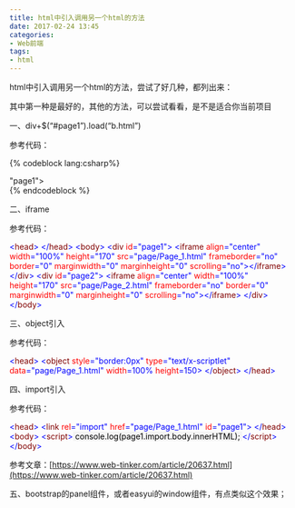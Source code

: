 ```yaml
---
title: html中引入调用另一个html的方法
date: 2017-02-24 13:45
categories:
- Web前端
tags:
- html
---
```

<div class="markdown_views">


html中引入调用另一个html的方法，尝试了好几种，都列出来：   

其中第一种是最好的，其他的方法，可以尝试看看，是不是适合你当前项目

一、div+$(“#page1”).load(“b.html”)   
<!--more-->
参考代码：

{% codeblock lang:csharp%}
<body>
    <div id
<!--more-->
"page1"></div>
    <div id="page2"></div>
    <script>
          $("#page1").load("page/Page_1.html");
          $("#page2").load("page/Page_2.html");
    </script>
</body>
{% endcodeblock %}

二、iframe   

参考代码：

<span style="color: #0000ff"><</span><span style="color: #800000">head</span><span style="color: #0000ff">></span>
<span style="color: #0000ff"></</span><span style="color: #800000">head</span><span style="color: #0000ff">></span>
<span style="color: #0000ff"><</span><span style="color: #800000">body</span><span style="color: #0000ff">></span>
   <span style="color: #0000ff"><</span><span style="color: #800000">div </span><span style="color: #ff0000">id</span><span style="color: #0000ff">="page1"</span><span style="color: #0000ff">></span>
        <span style="color: #0000ff"><</span><span style="color: #800000">iframe </span><span style="color: #ff0000">align</span><span style="color: #0000ff">="center"</span><span style="color: #ff0000"> width</span><span style="color: #0000ff">="100%"</span><span style="color: #ff0000"> height</span><span style="color: #0000ff">="170"</span><span style="color: #ff0000"> src</span><span style="color: #0000ff">="page/Page_1.html"</span><span style="color: #ff0000">  frameborder</span><span style="color: #0000ff">="no"</span><span style="color: #ff0000"> border</span><span style="color: #0000ff">="0"</span><span style="color: #ff0000"> marginwidth</span><span style="color: #0000ff">="0"</span><span style="color: #ff0000"> marginheight</span><span style="color: #0000ff">="0"</span><span style="color: #ff0000"> scrolling</span><span style="color: #0000ff">="no"</span><span style="color: #0000ff">></</span><span style="color: #800000">iframe</span><span style="color: #0000ff">></span>
   <span style="color: #0000ff"></</span><span style="color: #800000">div</span><span style="color: #0000ff">></span>
   <span style="color: #0000ff"><</span><span style="color: #800000">div </span><span style="color: #ff0000">id</span><span style="color: #0000ff">="page2"</span><span style="color: #0000ff">></span>
        <span style="color: #0000ff"><</span><span style="color: #800000">iframe </span><span style="color: #ff0000">align</span><span style="color: #0000ff">="center"</span><span style="color: #ff0000"> width</span><span style="color: #0000ff">="100%"</span><span style="color: #ff0000"> height</span><span style="color: #0000ff">="170"</span><span style="color: #ff0000"> src</span><span style="color: #0000ff">="page/Page_2.html"</span><span style="color: #ff0000">  frameborder</span><span style="color: #0000ff">="no"</span><span style="color: #ff0000"> border</span><span style="color: #0000ff">="0"</span><span style="color: #ff0000"> marginwidth</span><span style="color: #0000ff">="0"</span><span style="color: #ff0000"> marginheight</span><span style="color: #0000ff">="0"</span><span style="color: #ff0000"> scrolling</span><span style="color: #0000ff">="no"</span><span style="color: #0000ff">></</span><span style="color: #800000">iframe</span><span style="color: #0000ff">></span>
   <span style="color: #0000ff"></</span><span style="color: #800000">div</span><span style="color: #0000ff">></span>
<span style="color: #0000ff"></</span><span style="color: #800000">body</span><span style="color: #0000ff">></span>

三、object引入   

参考代码：

<span style="color: #0000ff"><</span><span style="color: #800000">head</span><span style="color: #0000ff">></span>
    <span style="color: #0000ff"><</span><span style="color: #800000">object </span><span style="color: #ff0000">style</span><span style="color: #0000ff">="border:0px"</span><span style="color: #ff0000"> type</span><span style="color: #0000ff">="text/x-scriptlet"</span><span style="color: #ff0000"> data</span><span style="color: #0000ff">="page/Page_1.html"</span><span style="color: #ff0000"> width</span><span style="color: #0000ff">=100% </span><span style="color: #ff0000">height</span><span style="color: #0000ff">=150</span><span style="color: #0000ff">></span>
    <span style="color: #0000ff"></</span><span style="color: #800000">object</span><span style="color: #0000ff">></span>
<span style="color: #0000ff"></</span><span style="color: #800000">head</span><span style="color: #0000ff">></span>

四、import引入   

参考代码：

<span style="color: #0000ff"><</span><span style="color: #800000">head</span><span style="color: #0000ff">></span>
    <span style="color: #0000ff"><</span><span style="color: #800000">link </span><span style="color: #ff0000">rel</span><span style="color: #0000ff">="import"</span><span style="color: #ff0000"> href</span><span style="color: #0000ff">="page/Page_1.html"</span><span style="color: #ff0000"> id</span><span style="color: #0000ff">="page1"</span><span style="color: #0000ff">></span>
<span style="color: #0000ff"></</span><span style="color: #800000">head</span><span style="color: #0000ff">></span>
<span style="color: #0000ff"><</span><span style="color: #800000">body</span><span style="color: #0000ff">></span>
    <span style="color: #0000ff"><</span><span style="color: #800000">script</span><span style="color: #0000ff">></span><span style="background-color: #f5f5f5; color: #000000">
        console.log(page1.import.body.innerHTML);
    </span><span style="color: #0000ff"></</span><span style="color: #800000">script</span><span style="color: #0000ff">></span>
<span style="color: #0000ff"></</span><span style="color: #800000">body</span><span style="color: #0000ff">></span>

参考文章：[https://www.web-tinker.com/article/20637.html](https://www.web-tinker.com/article/20637.html)

五、bootstrap的panel组件，或者easyui的window组件，有点类似这个效果；

</div>